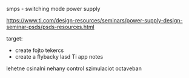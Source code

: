 



smps - switching mode power supply

https://www.ti.com/design-resources/seminars/power-supply-design-seminar-psds/psds-resources.html



target: 
- create fojto tekercs
- create a flybacky
lasd Ti app notes

lehetne csinalni nehany control szimulaciot octaveban 






